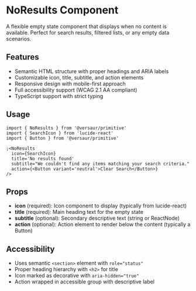 # NoResults Component

A flexible empty state component that displays when no content is available. Perfect for search
results, filtered lists, or any empty data scenarios.

## Features

- Semantic HTML structure with proper headings and ARIA labels
- Customizable icon, title, subtitle, and action elements
- Responsive design with mobile-first approach
- Full accessibility support (WCAG 2.1 AA compliant)
- TypeScript support with strict typing

## Usage

```tsx
import { NoResults } from '@versaur/primitive'
import { SearchIcon } from 'lucide-react'
import { Button } from '@versaur/primitive'

;<NoResults
  icon={SearchIcon}
  title='No results found'
  subtitle="We couldn't find any items matching your search criteria."
  action={<Button variant='neutral'>Clear Search</Button>}
/>
```

## Props

- **icon** (required): Icon component to display (typically from lucide-react)
- **title** (required): Main heading text for the empty state
- **subtitle** (optional): Secondary descriptive text (string or ReactNode)
- **action** (optional): Action element to render below the content (typically a Button)

## Accessibility

- Uses semantic `<section>` element with `role="status"`
- Proper heading hierarchy with `<h2>` for title
- Icon marked as decorative with `aria-hidden="true"`
- Action wrapped in accessible group with descriptive label
